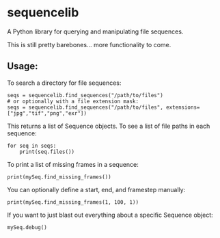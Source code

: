 # sequencelib
A Python library for querying and manipulating file sequences.

This is still pretty barebones... more functionality to come.

## Usage:

To search a directory for file sequences:

```
seqs = sequencelib.find_sequences("/path/to/files")
# or optionally with a file extension mask:
seqs = sequencelib.find_sequences("/path/to/files", extensions=["jpg","tif","png","exr"])
```

This returns a list of Sequence objects. To see a list of file paths in each sequence:

```
for seq in seqs:
    print(seq.files())
```

To print a list of missing frames in a sequence:

```
print(mySeq.find_missing_frames())
```

You can optionally define a start, end, and framestep manually:

```
print(mySeq.find_missing_frames(1, 100, 1))
```

If you want to just blast out everything about a specific Sequence object:

```
mySeq.debug()
```